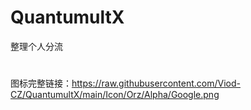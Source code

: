 # QuantumultX
整理个人分流
#
图标完整链接：https://raw.githubusercontent.com/Viod-CZ/QuantumultX/main/Icon/Orz/Alpha/Google.png
